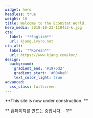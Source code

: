 ```yaml
---
widget: hero
headless: true
weight: 10
title: Welcome to the EconStat World.
hero_media: 2018-10-23-110432-k.jpg
cta:
  label: '**English**'
  url: kjang.ivyro.net
cta_alt:
  label: '**Korean**'
  url: https://www.kjang.com/kor/
design:
  background:
    gradient_end: '#1976d2'
    gradient_start: '#004ba0'
    text_color_light: true
advanced:
  css_class: fullscreen
---
```


**This site is now under construction. **

** 홈페이지를 만드는 중입니다. - 1**


